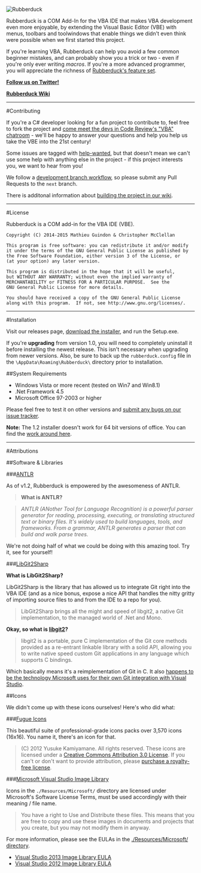 ![Rubberduck](http://i.stack.imgur.com/taIMg.png)

Rubberduck is a COM Add-In for the VBA IDE that makes VBA development even more enjoyable, by extending the Visual Basic Editor (VBE) with menus, toolbars and toolwindows that enable things we didn't even think were possible when we first started this project.

If you're learning VBA, Rubberduck can help you avoid a few common beginner mistakes, and can probably show you a trick or two - even if you're only ever writing *macros*. If you're a more advanced programmer, you will appreciate the richness of [Rubberduck's feature set](https://github.com/retailcoder/Rubberduck/wiki/Features).

[**Follow us on Twitter!**](https://twitter.com/rubberduckvba)

[**Rubberduck Wiki**](https://github.com/retailcoder/Rubberduck/wiki)

---

#Contributing

If you're a C# developer looking for a fun project to contribute to, feel free to fork the project and 
[come meet the devs in Code Review's "VBA" chatroom][chat] - we'll be happy to answer your questions and help you help us take the VBE into the 21st century!

Some issues are tagged with [help-wanted][helpwanted], but that doesn't mean we can't use some help with anything else in the project - if this project interests you, we want to hear from you!

We follow a [development branch workflow][branch], so please submit any Pull Requests to the `next` branch.

There is additonal information about [building the project in our wiki][install].

  [chat]:http://chat.stackexchange.com/rooms/14929/vba
  [helpwanted]:https://github.com/retailcoder/Rubberduck/labels/help-wanted
  [install]:https://github.com/retailcoder/Rubberduck/wiki/Building-&-Installation
  [branch]:https://github.com/retailcoder/Rubberduck/issues/288

---

#License

Rubberduck is a COM add-in for the VBA IDE (VBE).

    Copyright (C) 2014-2015 Mathieu Guindon & Christopher McClellan

    This program is free software: you can redistribute it and/or modify
    it under the terms of the GNU General Public License as published by
    the Free Software Foundation, either version 3 of the License, or
    (at your option) any later version.

    This program is distributed in the hope that it will be useful,
    but WITHOUT ANY WARRANTY; without even the implied warranty of
    MERCHANTABILITY or FITNESS FOR A PARTICULAR PURPOSE.  See the
    GNU General Public License for more details.

    You should have received a copy of the GNU General Public License
    along with this program.  If not, see http://www.gnu.org/licenses/.

---

#Installation

Visit our releases page, [download the installer](https://github.com/retailcoder/Rubberduck/releases/latest), and run the Setup.exe.

If you're **upgrading** from version 1.0, you will need to completely uninstall it before installing the newest release. This isn't necessary when upgrading from newer versions. Also, be sure to back up the `rubberduck.config` file in the `\AppData\Roaming\Rubberduck\` directory prior to installation.

##System Requirements

- Windows Vista or more recent (tested on Win7 and Win8.1)
- .Net Framework 4.5
- Microsoft Office 97-2003 or higher

Please feel free to test it on other versions and [submit any bugs on our issue tracker](https://github.com/retailcoder/Rubberduck/issues).

**Note:** The 1.2 installer doesn't work for 64 bit versions of office. You can find the [work around here](https://rubberduckvba.wordpress.com/2015/03/11/64-bit-rubberduck-a-work-around-until-release-1-21-soon/).

---

#Attributions

##Software & Libraries

###[ANTLR](http://www.antlr.org/)

As of v1.2, Rubberduck is empowered by the awesomeness of ANTLR.

> **What is ANTLR?**

> *ANTLR (ANother Tool for Language Recognition) is a powerful parser generator for reading, processing, executing, or translating structured text or binary files. It's widely used to build languages, tools, and frameworks. From a grammar, ANTLR generates a parser that can build and walk parse trees.*

We're not doing half of what we could be doing with this amazing tool. Try it, see for yourself!

###[LibGit2Sharp](https://github.com/libgit2/libgit2sharp)

**What is LibGit2Sharp?**

LibGit2Sharp is the library that has allowed us to integrate Git right into the VBA IDE (and as a nice bonus, expose a nice API that handles the nitty gritty of importing source files to and from the IDE to a repo for you).

> LibGit2Sharp brings all the might and speed of libgit2, a native Git implementation, to the managed world of .Net and Mono.

**Okay, so what is [libgit2](https://libgit2.github.com/)?**

> libgit2 is a portable, pure C implementation of the Git core methods provided as a re-entrant linkable library with a solid API, allowing you to write native speed custom Git applications in any language which supports C bindings.

Which basically means it's a reimplementation of Git in C. It also [happens to be the technology Microsoft uses for their own Git integration with Visual Studio](http://www.hanselman.com/blog/GitSupportForVisualStudioGitTFSAndVSPutIntoContext.aspx).

##Icons

We didn't come up with these icons ourselves! Here's who did what:

###[Fugue Icons](http://p.yusukekamiyamane.com/)

This beautiful suite of professional-grade icons packs over 3,570 icons (16x16). You name it, there's an icon for that.

> (C) 2012 Yusuke Kamiyamane. All rights reserved. 
These icons are licensed under a [Creative Commons Attribution 3.0 License](http://creativecommons.org/licenses/by/3.0/).
If you can't or don't want to provide attribution, please [purchase a royalty-free license](http://p.yusukekamiyamane.com/).

###[Microsoft Visual Studio Image Library](http://www.microsoft.com/en-ca/download/details.aspx?id=35825)

Icons in the `./Resources/Microsoft/` directory are licensed under Microsoft's Software License Terms, must be used accordingly with their meaning / file name.

> You have a right to Use and Distribute these files. This means that you are free to copy and use these images in documents and projects that you create, but you may not modify them in anyway.

For more information, please see the EULAs in the [./Resources/Microsoft/ directory](https://github.com/retailcoder/Rubberduck/tree/master/RetailCoder.VBE/Resources/Microsoft).

 * [Visual Studio 2013 Image Library EULA](https://github.com/retailcoder/Rubberduck/blob/master/RetailCoder.VBE/Resources/Microsoft/Visual%20Studio%202013%20Image%20Library%20EULA.rtf)
 * [Visual Studio 2012 Image Library EULA](https://github.com/retailcoder/Rubberduck/blob/master/RetailCoder.VBE/Resources/Microsoft/Visual%20Studio%202012%20Image%20Library%20EULA.rtf)
